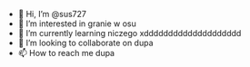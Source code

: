 - 👋 Hi, I’m @sus727
- 👀 I’m interested in granie w osu
- 🌱 I’m currently learning niczego xdddddddddddddddddddd
- 💞️ I’m looking to collaborate on dupa
- 📫 How to reach me dupa

<!---
sus727/sus727 is a ✨ special ✨ repository because its `README.md` (this file) appears on your GitHub profile.
You can click the Preview link to take a look at your changes.
--->

